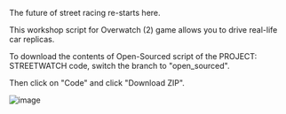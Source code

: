 The future of street racing re-starts here.

This workshop script for Overwatch (2) game allows you to drive real-life car replicas.

To download the contents of Open-Sourced script of the PROJECT: STREETWATCH code, switch the branch to "open_sourced".

Then click on "Code" and click "Download ZIP".

![image](https://github.com/GraczCourier/Project_Streetwatch_Open_Sourced/assets/52705052/e5766d04-933c-4622-ab6b-e8b774ca3f44)
